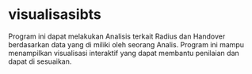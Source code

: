 # visualisasibts
Program ini dapat melakukan Analisis terkait Radius dan Handover berdasarkan data yang di miliki oleh seorang Analis. Program ini mampu menampilkan visualisasi interaktif yang dapat membantu penilaian dan dapat di sesuaikan.
